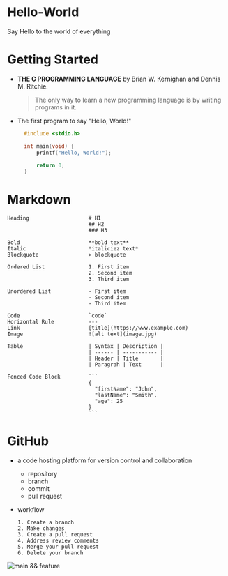 # Hello-World
Say Hello to the world of everything

# Getting Started
* **THE C PROGRAMMING LANGUAGE** by Brian W. Kernighan and Dennis M. Ritchie.
  > The only way to learn a new programming language is by writing programs in it.

* The first program to say "Hello, World!"
    ```C
      #include <stdio.h>

      int main(void) {
          printf("Hello, World!");

          return 0;
      }
    ```

# Markdown
```
Heading                   # H1
                          ## H2
                          ### H3

Bold                      **bold text**
Italic                    *italiciez text*
Blockquote                > blockquote

Ordered List              1. First item
                          2. Second item
                          3. Third item

Unordered List            - First item
                          - Second item
                          - Third item

Code                      `code`
Horizontal Rule           ---
Link                      [title](https://www.example.com)
Image                     ![alt text](image.jpg)

Table                     | Syntax | Description |
                          | ------ | ----------- |
                          | Header | Title       |
                          | Paragrah | Text      |

Fenced Code Block         ```
                          {
                            "firstName": "John",
                            "lastName": "Smith",
                            "age": 25
                          }
                          ```
```

# GitHub
- a code hosting platform for version control and collaboration
  + repository
  + branch
  + commit
  + pull request

- workflow
  ```
  1. Create a branch
  2. Make changes
  3. Create a pull request
  4. Address review comments
  5. Merge your pull request
  6. Delete your branch
  ```
![main && feature](https://docs.github.com/assets/cb-23923/mw-1000/images/help/repository/branching.webp)